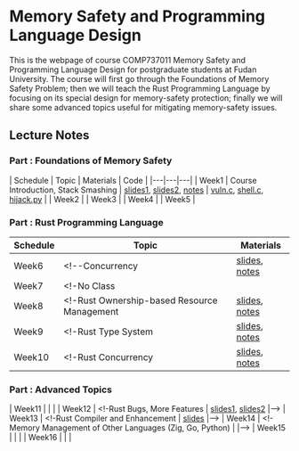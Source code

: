# Memory Safety and Programming Language Design
This is the webpage of course COMP737011 Memory Safety and Programming Language Design for postgraduate students at Fudan University. The course will first go through the Foundations of Memory Safety Problem; then we will teach the Rust Programming Language by focusing on its special design for memory-safety protection; finally we will share some advanced topics useful for mitigating memory-safety issues.

## Lecture Notes
### Part : Foundations of Memory Safety 

| Schedule | Topic | Materials | Code |
|---|---|---|
| Week1 | Course Introduction, Stack Smashing | [slides1](slides/L0-Intro.pdf), [slides2](slides/L1-StackSmashing.pdf), [notes](notes/l1-stacksmash.md) | [vuln.c](code/l1-vuln.c), [shell.c](code/l1-shell.c), [hijack.py](code/l1-hijack.py) |
| Week2 | <!--Allocator Design | [slides](slides/L2-Allocator_Design.pdf), [notes](notes/chapt2_allocator_design.md), [code](code/chapt2-allocator-template.c) | -->
| Week3 | <!--Heap Attack | [slides](slides/L2-Heap_Attack.pdf), [notes](notes/chapt3_heap_attack.md) | -->
| Week4 | <!--Memory Exhaustion | [slides](slides/L4-Memory_Exhaustion.pdf), [notes](notes/chapt4_memory_exhaustion.md), [code](code/chapt4-stackoverflow_template.c) | -->
| Week5 | <!--Auto Reclaim | [slides](slides/L5-Auto_Reclaim.pdf), [notes](notes/chapt5_auto_reclaim.md) | -->

### Part : Rust Programming Language 
| Schedule | Topic | Materials  |
|---|---|---|
| Week6 | <!--Concurrency | [slides](slides/L6-Concurrency.pdf), [notes](notes/chapt6_concurrency.md) | -->
| Week7 | <!-No Class |  | -->
| Week8 | <!-Rust Ownership-based Resource Management | [slides](slides/L7-Rust_OBRM.pdf), [notes](notes/chapt8_rust_obrm.md) | -->
| Week9 | <!-Rust Type System | [slides](slides/L8-Rust_Type_System.pdf), [notes](notes/chapt8_rust_type_system.md) | -->
| Week10 | <!-Rust Concurrency | [slides](slides/L9-Rust_Concurrency.pdf), [notes](notes/chapt9_rust_concurrency.md) |-->

### Part : Advanced Topics
| Week11 |  |  |
| Week12 | <!-Rust Bugs, More Features | [slides1](slides/L10-Rust_Bugs.pdf), [slides2](slides/L11-More_Features.pdf) |-->
| Week13 | <!-Rust Compiler and Enhancement | [slides](slides/L12-Rust_Compiler.pdf) |-->
| Week14 | <!-Memory Management of Other Languages (Zig, Go, Python) |  |-->
| Week15 |  |  |
| Week16 |  |  |